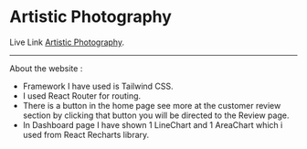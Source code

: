 # Artistic Photography

Live Link [Artistic Photography](https://artistic-photography.netlify.app/).

---

About the website :

- Framework I have used is Tailwind CSS.
- I used React Router for routing.
- There is a button in the home page see more at the customer review section by clicking that button you will be directed to the Review page.
- In Dashboard page I have shown 1 LineChart and 1 AreaChart which i used from React Recharts library.
